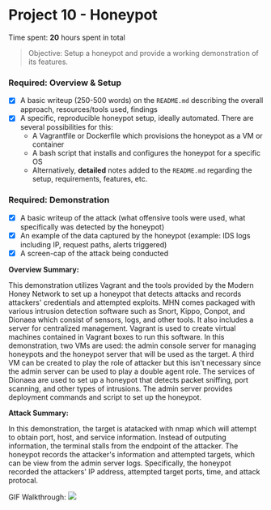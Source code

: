 # Project 10 - Honeypot

Time spent: **20** hours spent in total

> Objective: Setup a honeypot and provide a working demonstration of its features.

### Required: Overview & Setup

- [x] A basic writeup (250-500 words) on the `README.md` describing the overall approach, resources/tools used, findings
- [x] A specific, reproducible honeypot setup, ideally automated. There are several possibilities for this:
	- A Vagrantfile or Dockerfile which provisions the honeypot as a VM or container
	- A bash script that installs and configures the honeypot for a specific OS
	- Alternatively, **detailed** notes added to the `README.md` regarding the setup, requirements, features, etc.

### Required: Demonstration

- [x] A basic writeup of the attack (what offensive tools were used, what specifically was detected by the honeypot)
- [x] An example of the data captured by the honeypot (example: IDS logs including IP, request paths, alerts triggered)
- [x] A screen-cap of the attack being conducted
    
<b>Overview Summary:</b>

This demonstration utilizes Vagrant and the tools provided by the Modern Honey Network to set up a honeypot that detects attacks and records attackers' credentials and attempted exploits. MHN comes packaged with various intrusion detection software such as Snort, Kippo, Conpot, and Dionaea which consist of sensors, logs, and other tools. It also includes a server for centralized management. Vagrant is used to create virtual machines contained in Vagrant boxes to run this software. In this demonstration, two VMs are used: the admin console server for managing honeypots and the honeypot server that will be used as the target. A third VM can be created to play the role of attacker but this isn't necessary since the admin server can be used to play a double agent role. The services of Dionaea are used to set up a honeypot that detects packet sniffing, port scanning, and other types of intrusions. The admin server provides deployment commands and script to set up the honeypot.

<b>Attack Summary:</b>

In this demonstration, the target is atatacked with nmap which will attempt to obtain port, host, and service information. Instead of outputing information, the terminal stalls from the endpoint of the attacker. The honeypot records the attacker's information and attempted targets, which can be view from the admin server logs. Specifically, the honeypot recorded the attackers' IP address, attempted target ports, time, and attack protocal. 

GIF Walkthrough: <img src="http://i.imgur.com/SmF6sIe.gif">

